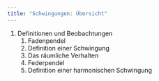 ```yaml
---
title: "Schwingungen: Übersicht"
---
```


1. Definitionen und Beobachtungen
    1. Fadenpendel
    2. Definition einer Schwingung
    3. Das räumliche Verhalten
    4. Federpendel
    5. Definition einer harmonischen Schwingung
